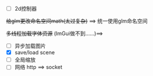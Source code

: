 * [ ] 2d控制器

~~给glm更改命名空间math(太过复杂)~~  ==> 统一使用glm命名空间

~~多线程加载字体资源~~ (ImGui做不到......)==>

* [ ] 异步加载图片
* [X] save/load scene
* [ ] 全局缩放
* [ ] 网络  http ==> socket
